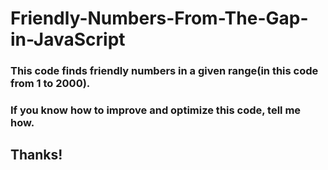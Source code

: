# Friendly-Numbers-From-The-Gap-in-JavaScript
### This code finds friendly numbers in a given range(in this code from 1 to 2000).
### If you know how to improve and optimize this code, tell me how.
## Thanks!
